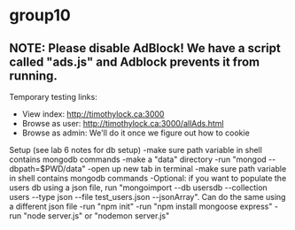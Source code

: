 # group10

## NOTE: Please disable AdBlock! We have a script called "ads.js" and Adblock prevents it from running.
Temporary testing links:
- View index: http://timothylock.ca:3000
- Browse as user: http://timothylock.ca:3000/allAds.html
- Browse as admin: We'll do it once we figure out how to cookie


Setup (see lab 6 notes for db setup)
-make sure path variable in shell contains mongodb commands
-make a "data" directory
-run "mongod --dbpath=$PWD/data"
-open up new tab in terminal
-make sure path variable in shell contains mongodb commands
-Optional: if you want to populate the users db using a json file, run "mongoimport --db usersdb --collection users --type json --file test_users.json --jsonArray". Can do the same using a different json file
-run "npm init"
-run "npm install mongoose express"
-run "node server.js" or "nodemon server.js"

